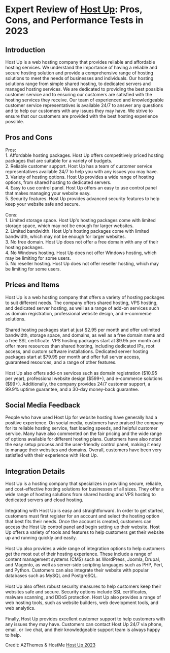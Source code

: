 <h1>Expert Review of <a href="https://a2themes.com/host-up-reviews">Host Up</a>: Pros, Cons, and Performance Tests in 2023</h1>
<h2>Introduction</h2>
Host Up is a web hosting company that provides reliable and affordable hosting services. We understand the importance of having a reliable and secure hosting solution and provide a comprehensive range of hosting solutions to meet the needs of businesses and individuals. Our hosting solutions range from simple shared hosting, to dedicated servers and managed hosting services. We are dedicated to providing the best possible customer service and to ensuring our customers are satisfied with the hosting services they receive. Our team of experienced and knowledgeable customer service representatives is available 24/7 to answer any questions and to help our customers with any issues they may have. We strive to ensure that our customers are provided with the best hosting experience possible.
<h2>Pros and Cons</h2>
Pros:<br>1. Affordable hosting packages. Host Up offers competitively priced hosting packages that are suitable for a variety of budgets.<br>2. Reliable customer support. Host Up has a team of customer service representatives available 24/7 to help you with any issues you may have.<br>3. Variety of hosting options. Host Up provides a wide range of hosting options, from shared hosting to dedicated servers.<br>4. Easy to use control panel. Host Up offers an easy to use control panel that makes managing your website easy.<br>5. Security features. Host Up provides advanced security features to help keep your website safe and secure.<br><br>Cons:<br>1. Limited storage space. Host Up's hosting packages come with limited storage space, which may not be enough for larger websites.<br>2. Limited bandwidth. Host Up's hosting packages come with limited bandwidth, which may not be enough for larger websites.<br>3. No free domain. Host Up does not offer a free domain with any of their hosting packages.<br>4. No Windows hosting. Host Up does not offer Windows hosting, which may be limiting for some users.<br>5. No reseller hosting. Host Up does not offer reseller hosting, which may be limiting for some users.
<h2>Prices and Items</h2>
Host Up is a web hosting company that offers a variety of hosting packages to suit different needs. The company offers shared hosting, VPS hosting, and dedicated server hosting, as well as a range of add-on services such as domain registration, professional website design, and e-commerce solutions.<br><br>Shared hosting packages start at just $2.95 per month and offer unlimited bandwidth, storage space, and domains, as well as a free domain name and a free SSL certificate. VPS hosting packages start at $9.95 per month and offer more resources than shared hosting, including dedicated IPs, root access, and custom software installations. Dedicated server hosting packages start at $79.95 per month and offer full server access, guaranteed resources, and a range of other features.<br><br>Host Up also offers add-on services such as domain registration ($10.95 per year), professional website design ($599+), and e-commerce solutions ($99+). Additionally, the company provides 24/7 customer support, a 99.9% uptime guarantee, and a 30-day money-back guarantee.
<h2>Social Media Feedback</h2>
People who have used Host Up for website hosting have generally had a positive experience. On social media, customers have praised the company for its reliable hosting service, fast loading speeds, and helpful customer service. Many have also commented on the fair pricing and the wide range of options available for different hosting plans. Customers have also noted the easy setup process and the user-friendly control panel, making it easy to manage their websites and domains. Overall, customers have been very satisfied with their experience with Host Up.
<h2>Integration Details</h2>
Host Up is a hosting company that specializes in providing secure, reliable, and cost-effective hosting solutions for businesses of all sizes. They offer a wide range of hosting solutions from shared hosting and VPS hosting to dedicated servers and cloud hosting.<br><br>Integrating with Host Up is easy and straightforward. In order to get started, customers must first register for an account and select the hosting option that best fits their needs. Once the account is created, customers can access the Host Up control panel and begin setting up their website. Host Up offers a variety of tools and features to help customers get their website up and running quickly and easily.<br><br>Host Up also provides a wide range of integration options to help customers get the most out of their hosting experience. These include a range of content management systems (CMS) such as WordPress, Joomla, Drupal, and Magento, as well as server-side scripting languages such as PHP, Perl, and Python. Customers can also integrate their website with popular databases such as MySQL and PostgreSQL.<br><br>Host Up also offers robust security measures to help customers keep their websites safe and secure. Security options include SSL certificates, malware scanning, and DDoS protection. Host Up also provides a range of web hosting tools, such as website builders, web development tools, and web analytics.<br><br>Finally, Host Up provides excellent customer support to help customers with any issues they may have. Customers can contact Host Up 24/7 via phone, email, or live chat, and their knowledgeable support team is always happy to help.
<p>Credit: A2Themes & HostMe <a href="https://a2themes.com/host-up-reviews">Host Up 2023</a></p>